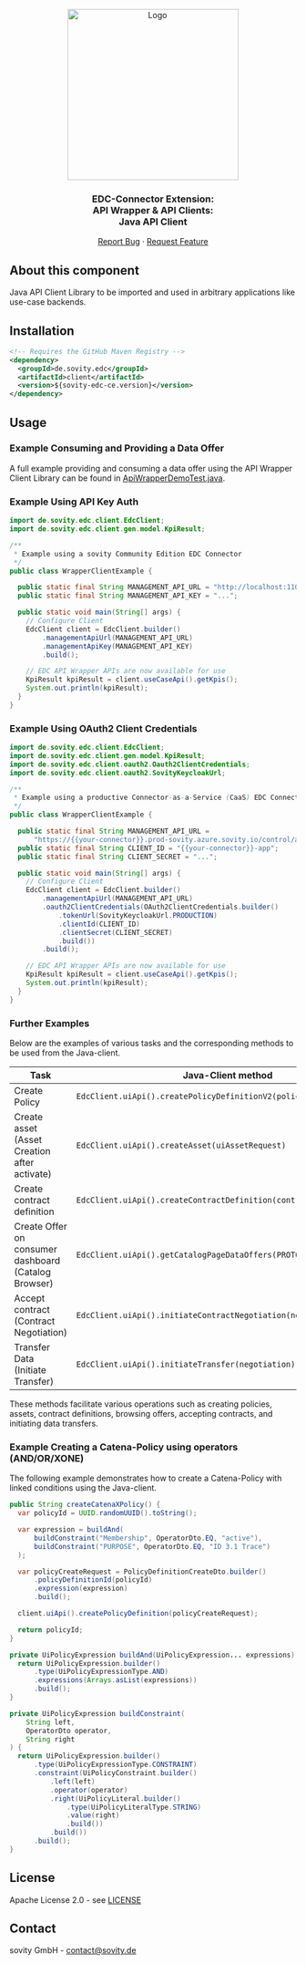 <!--
    Copyright 2025 sovity GmbH

    Licensed under the Apache License, Version 2.0 (the "License");
    you may not use this file except in compliance with the License.
    You may obtain a copy of the License at

    https://www.apache.org/licenses/LICENSE-2.0

    Unless required by applicable law or agreed to in writing, software
    distributed under the License is distributed on an "AS IS" BASIS,
    WITHOUT WARRANTIES OR CONDITIONS OF ANY KIND, either express or implied.
    See the License for the specific language governing permissions and
    limitations under the License.

    SPDX-License-Identifier: Apache-2.0

    Contributors:
        sovity - init and continued development
-->
<br />
<div align="center">
  <a href="https://github.com/sovity/edc-ce">
    <img src="https://raw.githubusercontent.com/sovity/edc-ui/main/src/assets/images/sovity_logo.svg" alt="Logo" width="300">
  </a>

<h3 align="center">EDC-Connector Extension:<br />API Wrapper &amp; API Clients:<br />Java API Client</h3>

  <p align="center">
    <a href="https://github.com/sovity/edc-ce/issues/new?template=bug_report.md">Report Bug</a>
    ·
    <a href="https://github.com/sovity/edc-ce/issues/new?template=feature_request.md">Request Feature</a>
  </p>
</div>

## About this component

Java API Client Library to be imported and used in arbitrary applications like use-case backends.

## Installation

```xml
<!-- Requires the GitHub Maven Registry -->
<dependency>
  <groupId>de.sovity.edc</groupId>
  <artifactId>client</artifactId>
  <version>${sovity-edc-ce.version}</version>
</dependency>
```

## Usage

### Example Consuming and Providing a Data Offer

A full example providing and consuming a data offer using the API Wrapper Client Library can be found
in [ApiWrapperDemoTest.java](../../../../ce/connector-ce/src/test/kotlin/de/sovity/edc/ce/ApiWrapperDemoTestBase.kt).

### Example Using API Key Auth

```java
import de.sovity.edc.client.EdcClient;
import de.sovity.edc.client.gen.model.KpiResult;

/**
 * Example using a sovity Community Edition EDC Connector
 */
public class WrapperClientExample {

  public static final String MANAGEMENT_API_URL = "http://localhost:11002/api/management";
  public static final String MANAGEMENT_API_KEY = "...";

  public static void main(String[] args) {
    // Configure Client
    EdcClient client = EdcClient.builder()
        .managementApiUrl(MANAGEMENT_API_URL)
        .managementApiKey(MANAGEMENT_API_KEY)
        .build();

    // EDC API Wrapper APIs are now available for use
    KpiResult kpiResult = client.useCaseApi().getKpis();
    System.out.println(kpiResult);
  }
}

```

### Example Using OAuth2 Client Credentials

```java
import de.sovity.edc.client.EdcClient;
import de.sovity.edc.client.gen.model.KpiResult;
import de.sovity.edc.client.oauth2.Oauth2ClientCredentials;
import de.sovity.edc.client.oauth2.SovityKeycloakUrl;

/**
 * Example using a productive Connector-as-a-Service (CaaS) EDC Connector
 */
public class WrapperClientExample {

  public static final String MANAGEMENT_API_URL =
      "https://{{your-connector}}.prod-sovity.azure.sovity.io/control/api/management";
  public static final String CLIENT_ID = "{{your-connector}}-app";
  public static final String CLIENT_SECRET = "...";

  public static void main(String[] args) {
    // Configure Client
    EdcClient client = EdcClient.builder()
        .managementApiUrl(MANAGEMENT_API_URL)
        .oauth2ClientCredentials(OAuth2ClientCredentials.builder()
            .tokenUrl(SovityKeycloakUrl.PRODUCTION)
            .clientId(CLIENT_ID)
            .clientSecret(CLIENT_SECRET)
            .build())
        .build();

    // EDC API Wrapper APIs are now available for use
    KpiResult kpiResult = client.useCaseApi().getKpis();
    System.out.println(kpiResult);
  }
}
```

### Further Examples

Below are the examples of various tasks and the corresponding methods to be used from the Java-client.

| Task                                                 | Java-Client method                                                  |
|------------------------------------------------------|---------------------------------------------------------------------|
| Create Policy                                        | `EdcClient.uiApi().createPolicyDefinitionV2(policyDefinition)`      |
| Create asset (Asset Creation after activate)         | `EdcClient.uiApi().createAsset(uiAssetRequest)`                     |
| Create contract definition                           | `EdcClient.uiApi().createContractDefinition(contractDefinition)`    |
| Create Offer on consumer dashboard (Catalog Browser) | `EdcClient.uiApi().getCatalogPageDataOffers(PROTOCOL_ENDPOINT)`     |
| Accept contract (Contract Negotiation)               | `EdcClient.uiApi().initiateContractNegotiation(negotiationRequest)` |
| Transfer Data (Initiate Transfer)                    | `EdcClient.uiApi().initiateTransfer(negotiation)`                   |

These methods facilitate various operations such as creating policies, assets, contract definitions, browsing offers, accepting contracts, and initiating data transfers.

### Example Creating a Catena-Policy using operators (AND/OR/XONE)

The following example demonstrates how to create a Catena-Policy with linked conditions using the Java-client.

```java
public String createCatenaXPolicy() {
  var policyId = UUID.randomUUID().toString();

  var expression = buildAnd(
      buildConstraint("Membership", OperatorDto.EQ, "active"),
      buildConstraint("PURPOSE", OperatorDto.EQ, "ID 3.1 Trace")
  );

  var policyCreateRequest = PolicyDefinitionCreateDto.builder()
      .policyDefinitionId(policyId)
      .expression(expression)
      .build();

  client.uiApi().createPolicyDefinition(policyCreateRequest);

  return policyId;
}

private UiPolicyExpression buildAnd(UiPolicyExpression... expressions) {
  return UiPolicyExpression.builder()
      .type(UiPolicyExpressionType.AND)
      .expressions(Arrays.asList(expressions))
      .build();
}

private UiPolicyExpression buildConstraint(
    String left,
    OperatorDto operator,
    String right
) {
  return UiPolicyExpression.builder()
      .type(UiPolicyExpressionType.CONSTRAINT)
      .constraint(UiPolicyConstraint.builder()
          .left(left)
          .operator(operator)
          .right(UiPolicyLiteral.builder()
              .type(UiPolicyLiteralType.STRING)
              .value(right)
              .build())
          .build())
      .build();
}
```

## License

Apache License 2.0 - see [LICENSE](https://github.com/sovity/edc-ce/blob/main/LICENSE)

## Contact

sovity GmbH - contact@sovity.de
